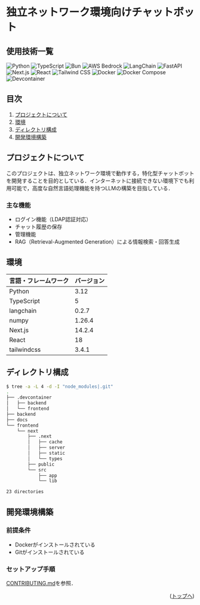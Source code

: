 <div id="top"></div>

# 独立ネットワーク環境向けチャットボット
## 使用技術一覧
![Python](https://img.shields.io/badge/Python-3776AB?style=for-the-badge&logo=python&logoColor=white) ![TypeScript](https://img.shields.io/badge/TypeScript-3178C6?style=for-the-badge&logo=typescript&logoColor=white) ![Bun](https://img.shields.io/badge/Bun-000000?style=for-the-badge&logo=bun&logoColor=white) ![AWS Bedrock](https://img.shields.io/badge/AWS%20Bedrock-232F3E?style=for-the-badge&logo=amazon-aws&logoColor=white) ![LangChain](https://img.shields.io/badge/LangChain-000000?style=for-the-badge&logo=chainlink&logoColor=white) ![FastAPI](https://img.shields.io/badge/FastAPI-009688?style=for-the-badge&logo=fastapi&logoColor=white) ![Next.js](https://img.shields.io/badge/Next.js-000000?style=for-the-badge&logo=next.js&logoColor=white) ![React](https://img.shields.io/badge/React-20232A?style=for-the-badge&logo=react&logoColor=61DAFB) ![Tailwind CSS](https://img.shields.io/badge/Tailwind_CSS-38B2AC?style=for-the-badge&logo=tailwind-css&logoColor=white) ![Docker](https://img.shields.io/badge/Docker-2CA5E0?style=for-the-badge&logo=docker&logoColor=white) ![Docker Compose](https://img.shields.io/badge/Docker%20Compose-2496ED?style=for-the-badge&logo=docker&logoColor=white) ![Devcontainer](https://img.shields.io/badge/Devcontainer-2496ED?style=for-the-badge&logo=docker&logoColor=white)

## 目次
1. [プロジェクトについて](#プロジェクトについて)
2. [環境](#環境)
3. [ディレクトリ構成](#ディレクトリ構成)
4. [開発環境構築](#開発環境構築)

## プロジェクトについて
このプロジェクトは、独立ネットワーク環境で動作する，特化型チャットボットを開発することを目的としている．インターネットに接続できない環境下でも利用可能で，高度な自然言語処理機能を持つLLMの構築を目指している．

### 主な機能
- ログイン機能（LDAP認証対応）
- チャット履歴の保存
- 管理機能
- RAG（Retrieval-Augmented Generation）による情報検索・回答生成

## 環境
| 言語・フレームワーク | バージョン |
| --------------------- | ---------- |
| Python | 3.12 |
| TypeScript | 5 |
| langchain | 0.2.7 |
| numpy | 1.26.4 |
| Next.js | 14.2.4 |
| React | 18 |
| tailwindcss | 3.4.1 |

## ディレクトリ構成
```bash
$ tree -a -L 4 -d -I "node_modules|.git"
.
├── .devcontainer
│   ├── backend
│   └── frontend
├── backend
├── docs
└── frontend
    └── next
        ├── .next
        │   ├── cache
        │   ├── server
        │   ├── static
        │   └── types
        ├── public
        └── src
            ├── app
            └── lib

23 directories
```

## 開発環境構築

### 前提条件
- Dockerがインストールされている
- Gitがインストールされている

### セットアップ手順
<!-- 1. リポジトリのクローン
```bash
git clone https://github.com/hiroaki222/Local-Knowledge-LLM
cd Local-Knowledge-LLM
```

2. Dockerコンテナの構築と起動
```bash
docker-compose up -d --build
```

3. 開発サーバーへのアクセス
http://localhost:8000 -->
[CONTRIBUTING.md](/docs/CONTRIBUTING.md)を参照．

<p align="right">(<a href="#top">トップへ</a>)</p>